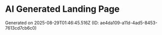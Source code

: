 # AI Generated Landing Page

Generated on 2025-08-29T01:46:45.516Z (ID: ae4da109-a11d-4ad5-8453-7613cd7cb6c0)